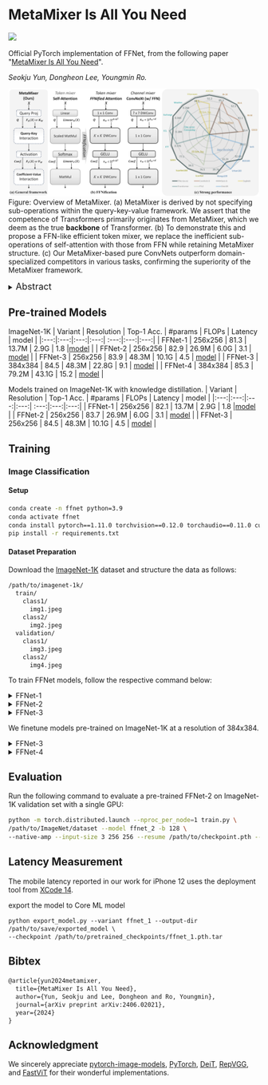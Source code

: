 # MetaMixer Is All You Need

<p align="left">
<a href="https://arxiv.org/abs/2406.02021" alt="arXiv">
    <img src="https://img.shields.io/badge/arXiv-2406.02021-b31b1b.svg?style=flat" /></a>
</p>

Official PyTorch implementation of FFNet, from the following paper "[MetaMixer Is All You Need](https://arxiv.org/abs/2406.02021)".

*Seokju Yun, Dongheon Lee, Youngmin Ro.*

![first metamixer fig](https://github.com/ysj9909/FFNet/blob/main/docs/metamixer.png)
Figure: Overview of MetaMixer. (a) MetaMixer is derived by not specifying sub-operations within the query-key-value framework. We assert that the competence of Transformers primarily originates from MetaMixer, which we deem as the true **backbone** of Transformer. (b) To demonstrate this and propose a FFN-like efficient token mixer, we replace the inefficient sub-operations of self-attention with those from FFN while retaining MetaMixer structure. (c) Our MetaMixer-based pure ConvNets outperform domain-specialized competitors in various tasks, confirming the superiority of the MetaMixer framework.

<details>
  <summary>
  <font size="+1">Abstract</font>
  </summary>
Transformer, composed of self-attention and Feed-Forward Network (FFN), has revolutionized the landscape of network design across various vision tasks.
While self-attention is extensively explored as a key factor in performance, FFN has received little attention.
FFN is a versatile operator seamlessly integrated into nearly all AI models to effectively harness rich representations.
Recent works also show that FFN functions like key-value memories.
Thus, akin to the query-key-value mechanism within self-attention, FFN can be viewed as a memory network, where the input serves as query and the two projection weights operate as keys and values, respectively.
Based on these observations, we hypothesize that the importance lies in query-key-value framework itself rather than in self-attention.
To verify this, we propose converting self-attention into a more FFN-like efficient token mixer with only convolutions while retaining query-key-value framework, namely \textit{FFNification}.
Specifically, FFNification replaces query-key and attention coefficient-value interactions with large kernel convolutions and adopts GELU activation function instead of softmax.
The derived token mixer, \textit{FFNified attention}, serves as key-value memories for detecting locally distributed spatial patterns, and operates in the opposite dimension to the ConvNeXt block within each corresponding sub-operation of the query-key-value framework.
Building upon the above two modules, we present a family of Fast-Forward Networks (FFNet).
Our FFNet achieves remarkable performance improvements over previous state-of-the-art methods across a wide range of tasks.
The strong and general performance of our proposed method validates our hypothesis and leads us to introduce “MetaMixer”, a general mixer architecture that does not specify sub-operations within the query-key-value framework.
We show that using only simple operations like convolution and GELU in the MetaMixer can achieve superior performance.
We hope that this intuition will catalyze a paradigm shift in the battle of network structures, sparking a wave of new research.
</details>


## Pre-trained Models

ImageNet-1K
| Variant | Resolution | Top-1 Acc. | #params | FLOPs | Latency | model |
|:---:|:---:|:---:|:---:| :---:|:---:|:---:|
| FFNet-1 | 256x256 | 81.3 | 13.7M | 2.9G | 1.8 |[model](https://github.com/ysj9909/FFNet/releases/download/v1.0/ffnet_1.pth.tar) |
| FFNet-2 | 256x256 | 82.9 | 26.9M | 6.0G | 3.1 | [model](https://github.com/ysj9909/FFNet/releases/download/v1.0/ffnet_2.pth.tar) |
| FFNet-3 | 256x256 | 83.9 | 48.3M | 10.1G | 4.5 | [model](https://github.com/ysj9909/FFNet/releases/download/v1.0/ffnet_3.pth.tar) |
| FFNet-3 | 384x384 | 84.5 | 48.3M | 22.8G | 9.1 | [model](https://github.com/ysj9909/FFNet/releases/download/v1.0/ffnet_3_384.pth.tar) |
| FFNet-4 | 384x384 | 85.3 | 79.2M | 43.1G | 15.2 | [model](https://github.com/ysj9909/FFNet/releases/download/v1.0/ffnet_4_384.pth.tar) |

Models trained on ImageNet-1K with knowledge distillation.
| Variant | Resolution | Top-1 Acc. | #params | FLOPs | Latency | model |
|:---:|:---:|:---:|:---:| :---:|:---:|:---:|
| FFNet-1 | 256x256 | 82.1 | 13.7M | 2.9G | 1.8 |[model](https://github.com/ysj9909/FFNet/releases/download/v1.0/ffnet_1_distillation.pth.tar) |
| FFNet-2 | 256x256 | 83.7 | 26.9M | 6.0G | 3.1 | [model](https://github.com/ysj9909/FFNet/releases/download/v1.0/ffnet_2_distillation.pth.tar) |
| FFNet-3 | 256x256 | 84.5 | 48.3M | 10.1G | 4.5 | [model](https://github.com/ysj9909/FFNet/releases/download/v1.0/ffnet_3_distillation.pth.tar) |

## Training
### Image Classification

#### Setup
```bash
conda create -n ffnet python=3.9
conda activate ffnet
conda install pytorch==1.11.0 torchvision==0.12.0 torchaudio==0.11.0 cudatoolkit=11.3 -c pytorch
pip install -r requirements.txt
```

#### Dataset Preparation

Download the [ImageNet-1K](http://image-net.org/) dataset and structure the data as follows:
```
/path/to/imagenet-1k/
  train/
    class1/
      img1.jpeg
    class2/
      img2.jpeg
  validation/
    class1/
      img3.jpeg
    class2/
      img4.jpeg
```

To train FFNet models, follow the respective command below:
<details>
<summary>
FFNet-1
</summary>

```
# Without Distillation
python -m torch.distributed.launch --nproc_per_node=8 train.py \
/path/to/ImageNet/dataset --model ffnet_1 -b 128 --lr 1e-3 \
--native-amp --mixup 0.2 --output /path/to/save/results \
--input-size 3 256 256 --drop-path 0.1

# With Distillation
python -m torch.distributed.launch --nproc_per_node=8 train.py \
/path/to/ImageNet/dataset --model ffnet_1 -b 128 --lr 1e-3 \ 
--native-amp --output /path/to/save/results \
--input-size 3 256 256 --drop-path 0.02 \
--distillation-type "hard"
```
</details>


<details>
<summary>
FFNet-2
</summary>

```
# Without Distillation
python -m torch.distributed.launch --nproc_per_node=8 train.py \
/path/to/ImageNet/dataset --model ffnet_2 -b 128 --lr 1e-3 \
--native-amp --mixup 0.2 --output /path/to/save/results \
--input-size 3 256 256 --drop-path 0.15

# With Distillation
python -m torch.distributed.launch --nproc_per_node=8 train.py \
/path/to/ImageNet/dataset --model ffnet_2 -b 128 --lr 1e-3 \ 
--native-amp --output /path/to/save/results \
--input-size 3 256 256 --drop-path 0.08 \
--distillation-type "hard"
```
</details>


<details>
<summary>
FFNet-3
</summary>

```
# Without Distillation
python -m torch.distributed.launch --nproc_per_node=8 train.py \
/path/to/ImageNet/dataset --model ffnet_3 -b 128 --lr 1e-3 \
--native-amp --output /path/to/save/results \
--input-size 3 256 256 --drop-path 0.35

# With Distillation
python -m torch.distributed.launch --nproc_per_node=8 train.py \
/path/to/ImageNet/dataset --model ffnet_3 -b 128 --lr 1e-3 \ 
--native-amp --output /path/to/save/results \
--input-size 3 256 256 --drop-path 0.2 \
--distillation-type "hard"
```
</details>

We finetune models pre-trained on ImageNet-1K at a resolution of 384x384.
<details>
<summary>
FFNet-3
</summary>

```
python -m torch.distributed.launch --nproc_per_node=8 train.py \
/path/to/ImageNet/dataset --model ffnet_3 -b 64 --lr 5e-6 \
--native-amp --output /path/to/save/results --input-size 3 384 384 \
--drop-path 0.4 --epochs 30 --warmup-epochs 0 --weight-decay 1e-8 \
--sched none --finetune --resume /path/to/checkpoint.pth
```
</details>


<details>
<summary>
FFNet-4
</summary>

```
python -m torch.distributed.launch --nproc_per_node=8 train.py \
/path/to/ImageNet/dataset --model ffnet_4 -b 64 --lr 5e-6 \
--native-amp --output /path/to/save/results --input-size 3 384 384 \
--drop-path 0.5 --epochs 30 --warmup-epochs 0 --weight-decay 1e-8 \
--sched none --finetune --resume /path/to/checkpoint.pth
```
</details>


## Evaluation
Run the following command to evaluate a pre-trained FFNet-2 on ImageNet-1K validation set with a single GPU:
```bash
python -m torch.distributed.launch --nproc_per_node=1 train.py \
/path/to/ImageNet/dataset --model ffnet_2 -b 128 \
--native-amp --input-size 3 256 256 --resume /path/to/checkpoint.pth --eval
```

## Latency Measurement
The mobile latency reported in our work for iPhone 12 uses the deployment tool from [XCode 14](https://developer.apple.com/videos/play/wwdc2022/10027/).

export the model to Core ML model

```
python export_model.py --variant ffnet_1 --output-dir /path/to/save/exported_model \
--checkpoint /path/to/pretrained_checkpoints/ffnet_1.pth.tar
```

## Bibtex
```
@article{yun2024metamixer,
  title={MetaMixer Is All You Need},
  author={Yun, Seokju and Lee, Dongheon and Ro, Youngmin},
  journal={arXiv preprint arXiv:2406.02021},
  year={2024}
}
```

## Acknowledgment
We sincerely appreciate [pytorch-image-models](https://github.com/rwightman/pytorch-image-models), [PyTorch](https://github.com/pytorch/pytorch), [DeiT](https://github.com/facebookresearch/deit), [RepVGG](https://github.com/DingXiaoH/RepVGG), and [FastViT](https://github.com/apple/ml-fastvit) for their wonderful implementations.
